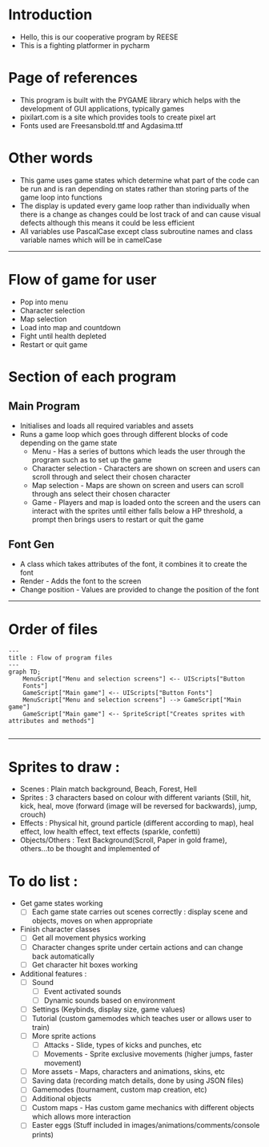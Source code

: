 # Introduction
 - Hello, this is our cooperative program by REESE
 - This is a fighting platformer in pycharm

# Page of references
 - This program is built with the PYGAME library which helps with the development of GUI applications, typically games
 - pixilart.com is a site which provides tools to create pixel art
 - Fonts used are Freesansbold.ttf and Agdasima.ttf

# Other words
 - This game uses game states which determine what part of the code can be run and is ran depending on states rather than storing parts of the game loop into functions
 - The display is updated every game loop rather than individually when there is a change as changes could be lost track of and can cause visual defects although this means it could be less efficient
 - All variables use PascalCase except class subroutine names and class variable names which will be in camelCase
---

# Flow of game for user
 - Pop into menu
 - Character selection
 - Map selection
 - Load into map and countdown
 - Fight until health depleted
 - Restart or quit game

# Section of each program
## Main Program
 - Initialises and loads all required variables and assets
 - Runs a game loop which goes through different blocks of code depending on the game state
    - Menu - Has a series of buttons which leads the user through the program such as to set up the game
    - Character selection - Characters are shown on screen and users can scroll through and select their chosen character
    - Map selection - Maps are shown on screen and users can scroll through ans select their chosen character
    - Game - Players and map is loaded onto the screen and the users can interact with the sprites until either falls below a HP threshold, a prompt then brings users to restart or quit the game

## Font Gen
 - A class which takes attributes of the font, it combines it to create the font
 - Render - Adds the font to the screen
 - Change position - Values are provided to change the position of the font

--- 
# Order of files
```mermaid
---
title : Flow of program files
---
graph TD;
    MenuScript["Menu and selection screens"] <-- UIScripts["Button
    Fonts"]
    GameScript["Main game"] <-- UIScripts["Button Fonts"]
    MenuScript["Menu and selection screens"] --> GameScript["Main game"]
    GameScript["Main game"] <-- SpriteScript["Creates sprites with attributes and methods"]
    
```

---

# Sprites to draw : 
 - Scenes : Plain match background, Beach, Forest, Hell
 - Sprites : 3 characters based on colour with different variants (Still, hit, kick, heal, move (forward (image will be reversed for backwards), jump, crouch)
 - Effects : Physical hit, ground particle (different according to map), heal effect, low health effect, text effects (sparkle, confetti)
 - Objects/Others : Text Background(Scroll, Paper in gold frame), others...to be thought and implemented of

# To do list : 
 - Get game states working
    - [ ] Each game state carries out scenes correctly : display scene and objects, moves on when appropriate 
 - Finish character classes
    - [ ] Get all movement physics working
    - [ ] Character changes sprite under certain actions and can change back automatically
    - [ ] Get character hit boxes working
 - Additional features : 
    - [ ] Sound
       - [ ] Event activated sounds
       - [ ] Dynamic sounds based on environment
    - [ ] Settings (Keybinds, display size, game values)
    - [ ] Tutorial (custom gamemodes which teaches user or allows user to train)
    - [ ] More sprite actions
       - [ ] Attacks - Slide, types of kicks and punches, etc
       - [ ] Movements - Sprite exclusive movements (higher jumps, faster movement)
    - [ ] More assets - Maps, characters and animations, skins, etc
    - [ ] Saving data (recording match details, done by using JSON files)
    - [ ] Gamemodes (tournament, custom map creation, etc)
    - [ ] Additional objects
    - [ ] Custom maps - Has custom game mechanics with different objects which allows more interaction
    - [ ] Easter eggs (Stuff included in images/animations/comments/console prints)

